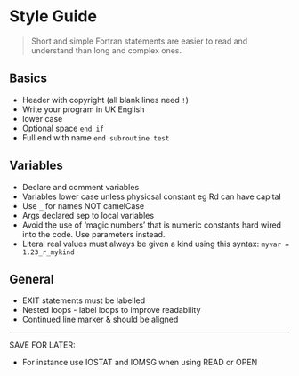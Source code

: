 # Style Guide

> Short and simple Fortran statements are easier to read and understand than long and complex ones.

## Basics

- Header with copyright (all blank lines need `!`)
- Write your program in UK English
- lower case
- Optional space `end if`
- Full end with name `end subroutine test`


## Variables

- Declare and comment variables
- Variables lower case unless physicsal constant eg Rd can have capital
- Use `_` for names NOT camelCase
- Args declared sep to local variables
- Avoid the use of ‘magic numbers’ that is numeric constants hard wired into the code. Use parameters instead.
- Literal real values must always be given a kind using this syntax: `myvar = 1.23_r_mykind`


## General

- EXIT statements must be labelled
- Nested loops - label loops to improve readability
- Continued line marker & should be aligned

---

SAVE FOR LATER:
- For instance use IOSTAT and IOMSG when using READ or OPEN
